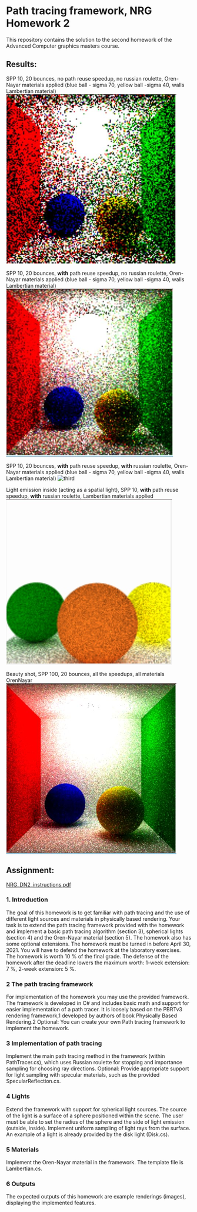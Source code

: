 # Path tracing framework, NRG Homework 2
This repository contains the solution to the second homework of the Advanced Computer graphics masters course.

## Results: 
SPP 10, 20 bounces, no path reuse speedup, no russian roulette, Oren-Nayar materials applied (blue ball - sigma 70, yellow ball -sigma 40, walls Lambertian material)
![first](results/SPP10_no_path_reuse_no_russian.JPG)

SPP 10, 20 bounces, **with** path reuse speedup, no russian roulette, Oren-Nayar materials applied (blue ball - sigma 70, yellow ball -sigma 40, walls Lambertian material)
![second](results/SPP10_with_path_reuse_no_russian.JPG)

SPP 10, 20 bounces, **with** path reuse speedup, **with** russian roulette, Oren-Nayar materials applied (blue ball - sigma 70, yellow ball -sigma 40, walls Lambertian material)
![third](results/SPP10_with_path_reuse_with_russian.JPG)

Light emission inside (acting as a spatial light), SPP 10, **with** path reuse speedup, **with** russian roulette, Lambertian materials applied
![forth](results/SPP_120_spatial.JPG)

Beauty shot, SPP 100, 20 bounces, all the speedups, all materials OrenNayar
![fifth](results/long.JPG)





## Assignment:
[NRG_DN2_instructions.pdf](Instructions)
### 1. Introduction
The goal of this homework is to get familiar with path tracing and the use of different light sources and
materials in physically based rendering. Your task is to extend the path tracing framework provided with
the homework and implement a basic path tracing algorithm (section 3), spherical lights (section 4) and
the Oren-Nayar material (section 5). The homework also has some optional extensions. The homework
must be turned in before April 30, 2021. You will have to defend the homework at the laboratory
exercises. The homework is worth 10 % of the final grade. The defense of the homework after the
deadline lowers the maximum worth: 1-week extension: 7 %, 2-week extension: 5 %.
### 2 The path tracing framework
For implementation of the homework you may use the provided framework. The framework is developed
in C# and includes basic math and support for easier implementation of a path tracer. It is loosely based
on the PBRTv3 rendering framework,1 developed by authors of book Physically Based Rendering.2
Optional: You can create your own Path tracing framework to implement the homework.
### 3 Implementation of path tracing
Implement the main path tracing method in the framework (within PathTracer.cs), which uses Russian
roulette for stopping and importance sampling for choosing ray directions.
Optional: Provide appropriate support for light sampling with specular materials, such as the provided
SpecularReflection.cs.
### 4 Lights
Extend the framework with support for spherical light sources. The source of the light is a surface of a
sphere positioned within the scene. The user must be able to set the radius of the sphere and the side of
light emission (outside, inside). Implement uniform sampling of light rays from the surface. An example
of a light is already provided by the disk light (Disk.cs).

### 5 Materials
Implement the Oren-Nayar material in the framework. The template file is Lambertian.cs. 

### 6 Outputs
The expected outputs of this homework are example renderings (images), displaying the implemented
features.
